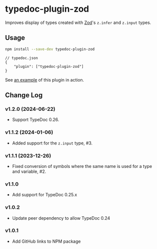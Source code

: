 # typedoc-plugin-zod

Improves display of types created with [Zod](https://github.com/colinhacks/zod)'s `z.infer` and `z.input` types.

## Usage

```bash
npm install --save-dev typedoc-plugin-zod
```

```jsonc
// typedoc.json
{
    "plugin": ["typedoc-plugin-zod"]
}
```

See [an example](https://gerritbirkeland.com/typedoc-plugin-zod/types/Abc.html) of this plugin in action.

## Change Log

### v1.2.0 (2024-06-22)

-   Support TypeDoc 0.26.

### v1.1.2 (2024-01-06)

-   Added support for the `z.input` type, #3.

### v1.1.1 (2023-12-26)

-   Fixed conversion of symbols where the same name is used for a type and variable, #2.

### v1.1.0

-   Add support for TypeDoc 0.25.x

### v1.0.2

-   Update peer dependency to allow TypeDoc 0.24

### v1.0.1

-   Add GitHub links to NPM package
